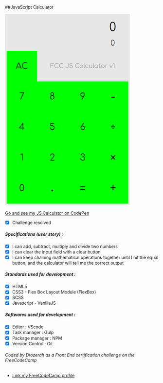 ##JavaScript Calculator

![JavaScript Calculator](https://github.com/Drozerah/freeCodeCamp-work/blob/master/FrontEndDevelopmentCertification/AdvancedFrontEndDevelopmentProjects/JavaScriptCalculator/img/JScalculator.png?raw=true)

[Go and see my JS Calculator on CodePen](https://codepen.io/Drozerah/project/full/APokqg/)

- [x] Challenge resolved

##### Specifications (user story) :

- [x] I can add, subtract, multiply and divide two numbers
- [x] I can clear the input field with a clear button
- [x] I can keep chaining mathematical operations together until I hit the equal button, and the calculator will tell me the correct output

##### Standards used for development :  

- [x] HTML5
- [x] CSS3 - Flex Box Layout Module (FlexBox)
- [x] SCSS
- [x] Javascript - VanillaJS

##### Softwares used for development :  
                            
- [x] Editor : VScode
- [x] Task manager : Gulp
- [x] Package manager : NPM
- [x] Version Control : Git

###### Coded by Drozerah as a Front End certification challenge on the FreeCodeCamp

* [Link my FreeCodeCamp profile](https://www.freecodecamp.org/drozerah)





